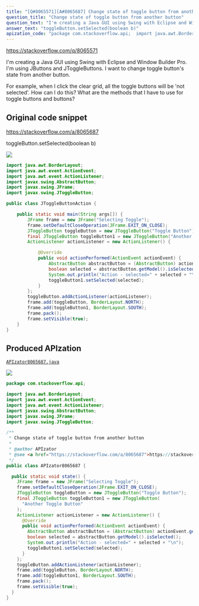 ```yaml
---
title: "[Q#8065571][A#8065687] Change state of toggle button from another button"
question_title: "Change state of toggle button from another button"
question_text: "I'm creating a Java GUI using Swing with Eclipse and Window Builder Pro. I'm using JButtons and JToggleButtons. I want to change toggle button's state from another button.  For example, when I click the clear grid, all the toggle buttons will be 'not selected'. How can I do this? What are the methods that I have to use for toggle buttons and buttons?"
answer_text: "toggleButton.setSelected(boolean b)"
apization_code: "package com.stackoverflow.api;  import java.awt.BorderLayout; import java.awt.event.ActionEvent; import java.awt.event.ActionListener; import javax.swing.AbstractButton; import javax.swing.JFrame; import javax.swing.JToggleButton;  /**  * Change state of toggle button from another button  *  * @author APIzator  * @see <a href=\"https://stackoverflow.com/a/8065687\">https://stackoverflow.com/a/8065687</a>  */ public class APIzator8065687 {    public static void state() {     JFrame frame = new JFrame(\"Selecting Toggle\");     frame.setDefaultCloseOperation(JFrame.EXIT_ON_CLOSE);     JToggleButton toggleButton = new JToggleButton(\"Toggle Button\");     final JToggleButton toggleButton1 = new JToggleButton(       \"Another Toggle Button\"     );     ActionListener actionListener = new ActionListener() {       @Override       public void actionPerformed(ActionEvent actionEvent) {         AbstractButton abstractButton = (AbstractButton) actionEvent.getSource();         boolean selected = abstractButton.getModel().isSelected();         System.out.println(\"Action - selected=\" + selected + \"\\n\");         toggleButton1.setSelected(selected);       }     };     toggleButton.addActionListener(actionListener);     frame.add(toggleButton, BorderLayout.NORTH);     frame.add(toggleButton1, BorderLayout.SOUTH);     frame.pack();     frame.setVisible(true);   } }"
---
```


https://stackoverflow.com/q/8065571

I&#x27;m creating a Java GUI using Swing with Eclipse and Window Builder Pro. I&#x27;m using JButtons and JToggleButtons. I want to change toggle button&#x27;s state from another button.

For example, when I click the clear grid, all the toggle buttons will be &#x27;not selected&#x27;.
How can I do this? What are the methods that I have to use for toggle buttons and buttons?



## Original code snippet

https://stackoverflow.com/a/8065687

toggleButton.setSelected(boolean b)

<div class="code-logo"><img src="/stackoverflow.png" /></div>

```java
import java.awt.BorderLayout;
import java.awt.event.ActionEvent;
import java.awt.event.ActionListener;
import javax.swing.AbstractButton;
import javax.swing.JFrame;
import javax.swing.JToggleButton;

public class JToggleButtonAction {

    public static void main(String args[]) {
        JFrame frame = new JFrame("Selecting Toggle");
        frame.setDefaultCloseOperation(JFrame.EXIT_ON_CLOSE);
        JToggleButton toggleButton = new JToggleButton("Toggle Button");
        final JToggleButton toggleButton1 = new JToggleButton("Another Toggle Button");
        ActionListener actionListener = new ActionListener() {

            @Override
            public void actionPerformed(ActionEvent actionEvent) {
                AbstractButton abstractButton = (AbstractButton) actionEvent.getSource();
                boolean selected = abstractButton.getModel().isSelected();
                System.out.println("Action - selected=" + selected + "\n");
                toggleButton1.setSelected(selected);
            }
        };
        toggleButton.addActionListener(actionListener);
        frame.add(toggleButton, BorderLayout.NORTH);
        frame.add(toggleButton1, BorderLayout.SOUTH);
        frame.pack();
        frame.setVisible(true);
    }
}
```

## Produced APIzation

[`APIzator8065687.java`](https://github.com/pasqualesalza/apization-temp/raw/main/data/search/APIzator8065687.java)

<div class="code-logo"><img src="/apizator.png" /></div>

```java
package com.stackoverflow.api;

import java.awt.BorderLayout;
import java.awt.event.ActionEvent;
import java.awt.event.ActionListener;
import javax.swing.AbstractButton;
import javax.swing.JFrame;
import javax.swing.JToggleButton;

/**
 * Change state of toggle button from another button
 *
 * @author APIzator
 * @see <a href="https://stackoverflow.com/a/8065687">https://stackoverflow.com/a/8065687</a>
 */
public class APIzator8065687 {

  public static void state() {
    JFrame frame = new JFrame("Selecting Toggle");
    frame.setDefaultCloseOperation(JFrame.EXIT_ON_CLOSE);
    JToggleButton toggleButton = new JToggleButton("Toggle Button");
    final JToggleButton toggleButton1 = new JToggleButton(
      "Another Toggle Button"
    );
    ActionListener actionListener = new ActionListener() {
      @Override
      public void actionPerformed(ActionEvent actionEvent) {
        AbstractButton abstractButton = (AbstractButton) actionEvent.getSource();
        boolean selected = abstractButton.getModel().isSelected();
        System.out.println("Action - selected=" + selected + "\n");
        toggleButton1.setSelected(selected);
      }
    };
    toggleButton.addActionListener(actionListener);
    frame.add(toggleButton, BorderLayout.NORTH);
    frame.add(toggleButton1, BorderLayout.SOUTH);
    frame.pack();
    frame.setVisible(true);
  }
}

```